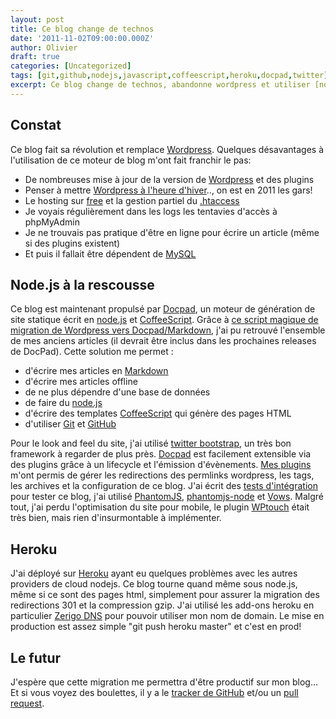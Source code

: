 ```yaml
---
layout: post
title: Ce blog change de technos
date: '2011-11-02T09:00:00.000Z'
author: Olivier
draft: true
categories: [Uncategorized]
tags: [git,github,nodejs,javascript,coffeescript,heroku,docpad,twitter]
excerpt: Ce blog change de technos, abandonne wordpress et utiliser [node.js](http://www.nodejs.org) FTW!
---
```


## Constat

Ce blog fait sa révolution et remplace [Wordpress](http://wordpress.org). 
Quelques désavantages à l'utilisation de ce moteur de blog m'ont fait franchir le pas:
* De nombreuses mise à jour de la version de [Wordpress](http://wordpress.org) et des plugins
* Penser à mettre [Wordpress à l'heure d'hiver](http://www.wordpress-fr.net/2008/10/26/noublier-pas-mettre-wordpress-aheure/).., on est en 2011 les gars!
* Le hosting sur [free](http://www.free.fr) et la gestion partiel du [.htaccess](http://httpd.apache.org/docs/2.2/howto/htaccess.html)
* Je voyais régulièrement dans les logs les tentavies d'accès à phpMyAdmin
* Je ne trouvais pas pratique d'être en ligne pour écrire un article (même si des plugins existent)
* Et puis il fallait être dépendent de [MySQL](http://www.mysql.org)

## Node.js à la rescousse

Ce blog est maintenant propulsé par [Docpad](https://github.com/balupton/docpad), un moteur de génération de site statique écrit en [node.js](http://www.nodejs.org) et [CoffeeScript](http://jashkenas.github.com/coffee-script). Grâce à [ce script magique de migration de Wordpress vers Docpad/Markdown](https://github.com/obazoud/docpad/blob/49-importer-wordpress/bin/wordpress), j'ai pu retrouvé l'ensemble de mes anciens articles (il devrait être inclus dans les prochaines releases de DocPad).
Cette solution me permet :
* d'écrire mes articles en [Markdown](http://en.wikipedia.org/wiki/Markdown)
* d'écrire mes articles offline
* de ne plus dépendre d'une base de données
* de faire du [node.js](http://www.nodejs.org)
* d'écrire des templates [CoffeeScript](http://jashkenas.github.com/coffee-script) qui génère des pages HTML
* d'utiliser [Git](http://git-scm.com/) et [GitHub](https://github.com/)

Pour le look and feel du site, j'ai utilisé [twitter bootstrap](http://twitter.github.com/bootstrap/), un très bon framework à regarder de plus près.
[Docpad](https://github.com/balupton/docpad) est facilement extensible via des plugins grâce à un lifecycle et l'émission d'évènements. [Mes plugins](https://github.com/obazoud/blog.bazoud.com/tree/master/plugins) m'ont permis de gérer les redirections des permlinks wordpress, les tags, les archives et la configuration de ce blog.
J'ai écrit des [tests d'intégration](https://github.com/obazoud/blog.bazoud.com/blob/master/test/index-test.coffee) pour tester ce blog, j'ai utilisé [PhantomJS](http://www.phantomjs.org/), [phantomjs-node](https://github.com/sgentle/phantomjs-node) et [Vows](http://vowsjs.org/).
Malgré tout, j'ai perdu l'optimisation du site pour mobile, le plugin [WPtouch](http://www.bravenewcode.com/store/plugins/wptouch-pro/) était très bien, mais rien d'insurmontable à implémenter.

## Heroku

J'ai déployé sur [Heroku](http://www.heroku.com/) ayant eu quelques problèmes avec les autres providers de cloud nodejs. Ce blog tourne quand même sous node.js, même si ce sont des pages html, simplement pour assurer la migration des redirections 301 et la compression gzip. J'ai utilisé les add-ons heroku en particulier [Zerigo DNS](http://www.zerigo.com/managed-dns) pour pouvoir utiliser mon nom de domain.
Le mise en production est assez simple "git push heroku master" et c'est en prod!

## Le futur

J'espère que cette migration me permettra d'être productif sur mon blog...
Et si vous voyez des boulettes, il y a le [tracker de GitHub](https://github.com/obazoud/blog.bazoud.com/issues) et/ou un [pull request](http://help.github.com/send-pull-requests/).


